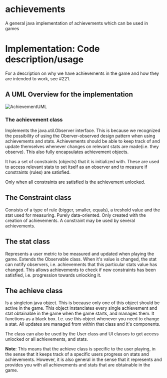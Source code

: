 # achievements
A general java implementation of achievements which can be used in games

# Implementation: Code description/usage
For a description on why we have achievements in the game and how they are intended to work, see #221.

## A UML Overview for the implementation
![AchievementUML](uploads/0fc1265077e912b8d79a71df272abf75/AchievementUML.png)

### The achievement class
Implements the java.util.Observer interface. This is because we recognized the possibility of using the Oberver-observed design pattern when using achievements and stats. Achievements should be able to keep track of and update themselves whenever changes on relevant stats are made(i.e. they observe). This also fully encapsulates achievement objects. 

It has a set of constraints (objects) that it is initialized with. These are used to access relevant stats to set itself as an observer and to measure if constraints (rules) are satisfied.

Only when all constraints are satisfied is the achievement unlocked.

## The Constraint class
Consists of a type of rule (bigger, smaller, equals), a treshold value and the stat used for measuring. Purely data-oriented. Only created with the creation of achievements. A constraint may be used by several achievements.

## The stat class
Represents a user metric to be measured and updated when playing the game. Extends the Observable class. When it's value is changed, the stat can notify observers, i.e. achievements that this particular stats value has changed. This allows achievements to check if new constraints has been satisfied, i.e. progression towards unlocking it.

## The achieve class
Is a singleton java object. This is because only one of this object should be active in the game. This object instanciates every single achievement and stat obtainable in the game when the game starts, and manages them. It functions as a black box. I.e. use this object whenever you need to change a stat. All updates are managed from within that class and it's components. 

The class can also be used by the User class and UI classes to get access unlocked or all achievements, and stats.

**Note**: This means that the achieve class is specific to the user playing, in the sense that it keeps track of a specific users progress on stats and achievements. However, it is also general in the sense that it represents and provides you with all achievements and stats that are obtainable in the game.
